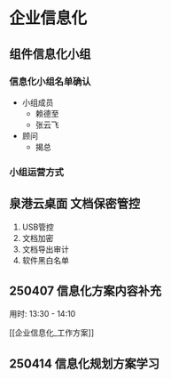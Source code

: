 # 企业信息化

## 组件信息化小组

### 信息化小组名单确认

- 小组成员
  - 赖德至
  - 张云飞
- 顾问
  - 揭总

### 小组运营方式

## 泉港云桌面 文档保密管控

1. USB管控
2. 文档加密
3. 文档导出审计
4. 软件黑白名单

## 250407 信息化方案内容补充

用时: 13:30 - 14:10

[[企业信息化_工作方案]]

## 250414 信息化规划方案学习
